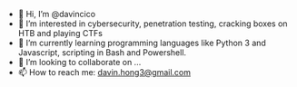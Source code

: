 - 👋 Hi, I’m @davincico
- 👀 I’m interested in cybersecurity, penetration testing, cracking boxes on HTB and playing CTFs
- 🌱 I’m currently learning programming languages like Python 3 and Javascript, scripting in Bash and Powershell. 
- 💞️ I’m looking to collaborate on ...
- 📫 How to reach me: davin.hong3@gmail.com 

<!---
davincico/davincico is a ✨ special ✨ repository because its `README.md` (this file) appears on your GitHub profile.
You can click the Preview link to take a look at your changes.
--->
